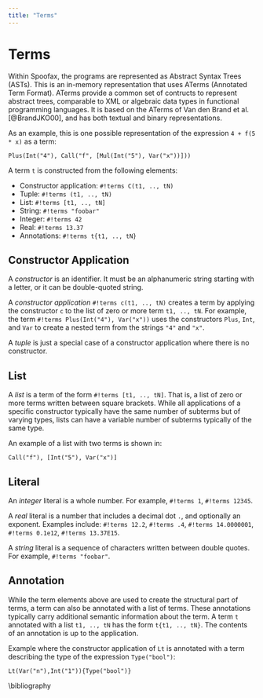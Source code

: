 ```yaml
---
title: "Terms"
---
```

# Terms
Within Spoofax, the programs are represented as Abstract Syntax Trees (ASTs).  This is an in-memory representation that uses ATerms (Annotated Term Format).  ATerms provide a common set of contructs to represent abstract trees, comparable to XML or algebraic data types in functional programming languages.  It is based on the ATerms of Van den Brand et al.[@BrandJKO00], and has both textual and binary representations.

As an example, this is one possible representation of the expression `4 + f(5 * x)` as a term:

```terms
Plus(Int("4"), Call("f", [Mul(Int("5"), Var("x"))]))
```

A term `t` is constructed from the following elements:

- Constructor application: `#!terms C(t1, .., tN)`
- Tuple: `#!terms (t1, .., tN)`
- List: `#!terms [t1, .., tN]`
- String: `#!terms "foobar"`
- Integer: `#!terms 42`
- Real: `#!terms 13.37`
- Annotations: `#!terms t{t1, .., tN}`

## Constructor Application
A _constructor_ is an identifier.  It must be an alphanumeric string starting with a letter, or it can be double-quoted string.

A _constructor application_ `#!terms c(t1, .., tN)` creates a term by applying the constructor `c` to the list of zero or more term `t1, .., tN`.  For example, the term `#!terms Plus(Int("4"), Var("x"))` uses the constructors `Plus`, `Int`, and `Var` to create a nested term from the strings `"4"` and `"x"`.

A _tuple_ is just a special case of a constructor application where there is no constructor.

## List
A _list_ is a term of the form `#!terms [t1, .., tN]`. That is, a list of zero or more terms written between square brackets.  While all applications of a specific constructor typically have the same number of subterms but of varying types, lists can have a variable number of subterms typically of the same type.

An example of a list with two terms is shown in:

```terms
Call("f"), [Int("5"), Var("x")]
```

## Literal
An _integer_ literal is a whole number. For example, `#!terms 1`, `#!terms 12345`.

A _real_ literal is a number that includes a decimal dot `.`, and optionally an exponent. Examples include: `#!terms 12.2`, `#!terms .4`, `#!terms 14.0000001`, `#!terms 0.1e12`, `#!terms 13.37E15`.

A _string_ literal is a sequence of characters written between double quotes. For example, `#!terms "foobar"`.

## Annotation
While the term elements above are used to create the structural part of terms, a term can also be annotated with a list of terms.  These annotations typically carry additional semantic information about the term.  A term `t` annotated with a list `t1, .., tN` has the form `t{t1, .., tN}`.  The contents of an annotation is up to the application.

Example where the constructor application of `Lt` is annotated with a term describing the type of the expression `Type("bool")`:

```terms
Lt(Var("n"),Int("1")){Type("bool")}
```

\bibliography